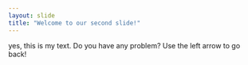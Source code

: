 ```yaml
---
layout: slide
title: "Welcome to our second slide!"
---
```

yes, this is my text. Do you have any problem?
Use the left arrow to go back!
